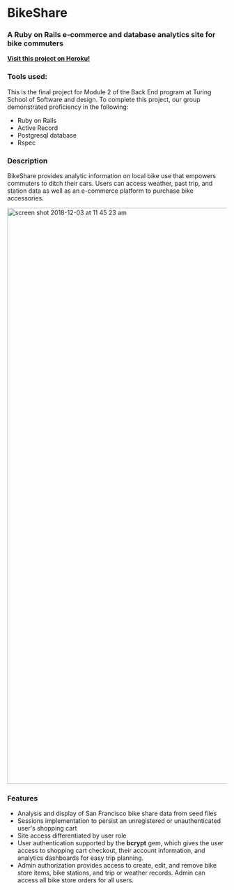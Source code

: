 # BikeShare
### A Ruby on Rails e-commerce and database analytics site for bike commuters
[__Visit this project on Heroku!__](https://desolate-shore-75261.herokuapp.com/)

### Tools used:
This is the final project for Module 2 of the Back End program at Turing School of Software and design. To complete this project, our group demonstrated proficiency in the following:
* Ruby on Rails
* Active Record
* Postgresql database
* Rspec

### Description
BikeShare provides analytic information on local bike use that empowers commuters to ditch their cars. Users can access weather, past trip, and station data as well as an e-commerce platform to purchase bike accessories.

<img width="1319" alt="screen shot 2018-12-03 at 11 45 23 am" src="https://user-images.githubusercontent.com/39714935/49394518-5a757b00-f6f1-11e8-9a11-f5b99fe1af48.png">

### Features
* Analysis and display of San Francisco bike share data from seed files
* Sessions implementation to persist an unregistered or unauthenticated user's shopping cart
* Site access differentiated by user role
* User authentication supported by the __bcrypt__ gem, which gives the user access to shopping cart checkout, their account information, and analytics dashboards for easy trip planning.
* Admin authorization provides access to create, edit, and remove bike store items, bike stations, and trip or weather records. Admin can access all bike store orders for all users. 




